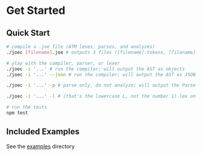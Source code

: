 # Get Started

## Quick Start

```bash
# compile a .joe file (ATM lexes, parses, and analyzes)
./joec [filename].joe # outputs 3 files ([filename].tokens, [filename].parse-tree, [filename].ast.json)

# play with the compiler, parser, or lexer
./joec -i '...' # run the compiler; will output the AST as objects
./joec -i '...' --json # run the compiler; will output the AST as JSON

./joec -i '...' -p # parse only, do not analyze; will output the Parse Tree

./joec -i '...' -l # (that's the lowercase L, not the number 1) lex only, do not parse; will console.table()'s the Tokens

# run the tests
npm test
```

## Included Examples

See the [examples](https://github.com/josephzidell/joelang/tree/main/examples) directory
